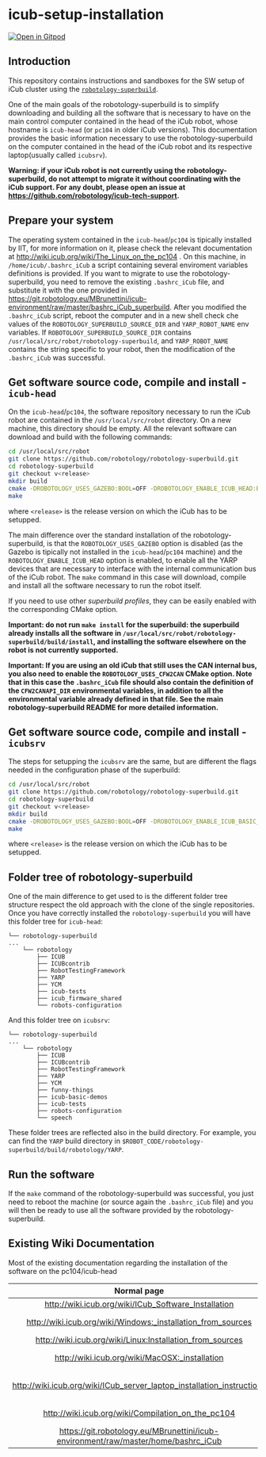# icub-setup-installation

[![Open in Gitpod](https://gitpod.io/button/open-in-gitpod.svg)](https://gitpod.io/#https://github.com/icub-tech-iit/icub-setup-installation)

## Introduction 

This repository contains instructions and sandboxes for the SW setup of iCub cluster using the [`robotology-superbuild`](https://github.com/robotology/robotology-superbuild).

One of the main goals of the robotology-superbuild is to simplify downloading and building all the software 
that is necessary to have on the main control computer contained in the head of the iCub robot, whose hostname 
is `icub-head` (or `pc104` in older iCub versions). This documentation provides the basic information necessary to 
use the robotology-superbuild on the computer contained in the head of the iCub robot and its respective laptop(usually called `icubsrv`). 

**Warning: if your iCub robot is not currently using the robotology-superbuild, do not attempt to migrate it
without coordinating with the iCub support.  For any doubt, please open an issue at https://github.com/robotology/icub-tech-support.**

## Prepare your system 
The operating system contained in the `icub-head`/`pc104` is tipically installed by IIT, for more information on it, please
check the relevant documentation at http://wiki.icub.org/wiki/The_Linux_on_the_pc104 . On this machine, 
in `/home/icub/.bashrc_iCub` a script containing several enviroment variables definitions is provided. If you want to  migrate to use
the robotology-superbuild, you need to remove the existing `.bashrc_iCub` file, and substitute it with the one provided in https://git.robotology.eu/MBrunettini/icub-environment/raw/master/bashrc_iCub_superbuild.
After you modified the `.bashrc_iCub` script, reboot the computer and  in a new shell check che values of the `ROBOTOLOGY_SUPERBUILD_SOURCE_DIR` and `YARP_ROBOT_NAME` env variables.
If `ROBOTOLOGY_SUPERBUILD_SOURCE_DIR` contains `/usr/local/src/robot/robotology-superbuild`, and `YARP_ROBOT_NAME` contains the string specific to your robot,
then the modification of the `.bashrc_iCub` was successful. 

## Get software source code, compile and install - `icub-head`
On the `icub-head`/`pc104`, the software repository necessary to run the iCub robot are contained in the `/usr/local/src/robot` directory.
On a new machine, this directory should be empty. All the relevant software can download and build with the following commands:
~~~sh
cd /usr/local/src/robot
git clone https://github.com/robotology/robotology-superbuild.git
cd robotology-superbuild
git checkout v<release>
mkdir build
cmake -DROBOTOLOGY_USES_GAZEBO:BOOL=OFF -DROBOTOLOGY_ENABLE_ICUB_HEAD:BOOL=ON ..
make
~~~
where `<release>` is the release version on which the iCub has to be setupped.

The main difference over the standard installation of the robotology-superbuild, is that the `ROBOTOLOGY_USES_GAZEBO` option
is disabled (as the Gazebo is tipically not installed in the `icub-head`/`pc104` machine) and the `ROBOTOLOGY_ENABLE_ICUB_HEAD` option
is enabled, to enable all the YARP devices that are necessary to interface with the internal communication bus of the iCub robot.
The `make` command in this case will download, compile and install all the software necessary to run the robot itself.

If you need to use other *superbuild profiles*, they can be easily enabled with the corresponding CMake option.

**Important: do not run `make install` for the superbuild: the superbuild already installs all the software in 
`/usr/local/src/robot/robotology-superbuild/build/install`, and installing the software elsewhere on the robot is not currently supported.**

**Important: If you are using an old iCub that still uses the CAN internal bus, you also need to enable the `ROBOTOLOGY_USES_CFW2CAN` CMake option. Note that in this case the `.bashrc_iCub` file should also contain the definition of the 
`CFW2CANAPI_DIR` environmental variables, in addition to all the environmental variable already defined  in that file.
See the main robotology-superbuild README for more detailed information.**


## Get software source code, compile and install - `icubsrv`

The steps for setupping the `icubsrv` are the same, but are different the flags needed in the configuration phase of the superbuild:

~~~sh
cd /usr/local/src/robot
git clone https://github.com/robotology/robotology-superbuild.git
cd robotology-superbuild
git checkout v<release>
mkdir build
cmake -DROBOTOLOGY_USES_GAZEBO:BOOL=OFF -DROBOTOLOGY_ENABLE_ICUB_BASIC_DEMOS:BOOL=ON ..
make
~~~

where `<release>` is the release version on which the iCub has to be setupped.

## Folder tree of robotology-superbuild

One of the main difference to get used to is the different folder tree structure respect the old approach with the clone of the single repositories.
Once you have correctly installed the `robotology-superbuild` you will have this folder tree for `icub-head`:
```
└── robotology-superbuild
...
    └── robotology
        ├── ICUB
        ├── ICUBcontrib
        ├── RobotTestingFramework
        ├── YARP
        ├── YCM
        ├── icub-tests
        ├── icub_firmware_shared
        └── robots-configuration
```

And this folder tree on `icubsrv`:

```
└── robotology-superbuild
...
    └── robotology
        ├── ICUB
        ├── ICUBcontrib
        ├── RobotTestingFramework
        ├── YARP
        ├── YCM
        ├── funny-things
        ├── icub-basic-demos
        ├── icub-tests
        ├── robots-configuration
        └── speech
```

These folder trees are reflected also in the build directory.
For example, you can find the `YARP` build directory in `$ROBOT_CODE/robotology-superbuild/build/robotology/YARP`.


## Run the software 

If the `make` command of the robotology-superbuild was successful, you just need to reboot the machine (or source again the `.bashrc_iCub`  file) and 
you will then be ready to use all the software provided by the robotology-superbuild.


## Existing Wiki Documentation 
Most of the existing documentation regarding the installation of the software on the pc104/icub-head 

| Normal page            |  Superbuild version           |
|:-------------------------:|:---------------------------------:|
| http://wiki.icub.org/wiki/ICub_Software_Installation |  http://wiki.icub.org/wiki/ICub_Software_Installation_(superbuild) | 
| http://wiki.icub.org/wiki/Windows:_installation_from_sources  | http://wiki.icub.org/wiki/Windows:_installation_from_sources_using_the_robotology-superbuild | 
|  http://wiki.icub.org/wiki/Linux:Installation_from_sources  |  http://wiki.icub.org/wiki/Linux:Installation_from_sources_using_the_robotology-superbuild  | 
| http://wiki.icub.org/wiki/MacOSX:_installation  |  http://wiki.icub.org/wiki/MacOS:Installation_from_sources_using_the_robotology-superbuild |  
| http://wiki.icub.org/wiki/ICub_server_laptop_installation_instructions | Change the last code box in section http://wiki.icub.org/wiki/ICub_server_laptop_installation_instructions#Software_repositories to `git clone https://github.com/robotology/robotology-superbuild.git` | 
| http://wiki.icub.org/wiki/Compilation_on_the_pc104 | https://wiki.icub.org/wiki/Compilation_on_the_pc104/icub-head_with_the_robotology-superbuild  | 
| https://git.robotology.eu/MBrunettini/icub-environment/raw/master/home/bashrc_iCub |  https://git.robotology.eu/MBrunettini/icub-environment/raw/master/home/bashrc_iCub_superbuild | 

